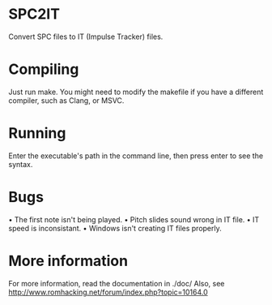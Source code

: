 SPC2IT
======

Convert SPC files to IT (Impulse Tracker) files.

Compiling
=========

Just run make. You might need to modify the makefile if you have a different compiler, such as Clang, or MSVC.

Running
=======

Enter the executable's path in the command line, then press enter to see the syntax.

Bugs
====

• The first note isn't being played.
• Pitch slides sound wrong in IT file.
• IT speed is inconsistant.
• Windows isn't creating IT files properly.

More information
================

For more information, read the documentation in ./doc/
Also, see http://www.romhacking.net/forum/index.php?topic=10164.0
